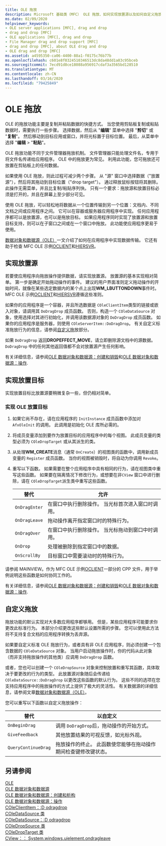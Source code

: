 ```yaml
---
title: OLE 拖放
description: Microsoft 基础类（MFC） OLE 拖放、如何实现放置源以及如何自定义拖放的概述。
ms.date: 02/09/2020
helpviewer_keywords:
- OLE server applications [MFC], drag and drop
- drag and drop [MFC]
- OLE applications [MFC], drag and drop
- File Manager drag and drop support [MFC]
- drag and drop [MFC], about OLE drag and drop
- OLE drag and drop [MFC]
ms.assetid: a4595350-ca06-4400-88a1-f0175c76b77b
ms.openlocfilehash: c601e8f0324510346513dc8da48dd1a83c95bceb
ms.sourcegitcommit: 7ecd91d8ce18088a956917cdaf3a3565bd128510
ms.translationtype: MT
ms.contentlocale: zh-CN
ms.lasthandoff: 03/16/2020
ms.locfileid: "79425849"
---
```

# <a name="ole-drag-and-drop"></a>OLE 拖放

OLE 的拖放功能主要是复制并粘贴数据的快捷方式。 当您使用剪贴板复制或粘贴数据时，需要执行一些步骤。 选择数据，然后从 "**编辑**" 菜单中选择 "**剪切**" 或 "**复制**"。 然后移动到目标应用或窗口，并将光标置于目标位置。 最后，从菜单中选择 "**编辑** > "**粘贴**"。

OLE 拖放功能不同于文件管理器拖放机制。 文件管理器只能处理文件名，专用于将文件名传递给应用程序。 OLE 中的拖放更为常见。 利用此功能，您可拖放还可放置在剪贴板上的任何数据。

如果使用 OLE 拖放，则此过程可减少两个步骤。 从 "源" 窗口中选择数据（"放置源"），然后将其拖动到目标位置（"drop target"）。 通过释放鼠标按钮将其删除。 此操作无需菜单，并且比复制/粘贴序列快。 只有一个要求：拖放源和放置目标必须是打开的，并且在屏幕上至少部分可见。

使用 OLE 拖放，可以轻松地将数据从一个位置传输到另一个位置：文档内、不同文档之间或应用程序之间。 它可以在容器或服务器应用程序中实现。 任何应用程序都可以是放置源，也可以是拖放目标。 如果应用程序同时实现了放置源和放置目标支持，则可以在子窗口之间或在一个窗口中拖放。 此功能使应用程序更易于使用。

[数据对象和数据源（OLE）](../mfc/data-objects-and-data-sources-ole.md)一文介绍了如何在应用程序中实现数据传输。 它还有助于检查 MFC OLE 示例[OCLIENT](../overview/visual-cpp-samples.md)和[HIERSVR](../overview/visual-cpp-samples.md)。

## <a name="implement-a-drop-source"></a>实现放置源

若要使应用程序向拖放操作提供数据，请实现放置源。 放置源的基本实现相对简单。 第一步是确定开始拖动操作的事件。 建议的用户界面准则定义拖动操作的开始时间，就像在某些选定数据内的某个点上出现**WM_LBUTTONDOWN**事件时。 MFC OLE 示例[OCLIENT](../overview/visual-cpp-samples.md)和[HIERSVR](../overview/visual-cpp-samples.md)遵循这些准则。

如果你的应用程序是一个容器，并且所选数据是 `COleClientItem`类型的链接或嵌入对象，请调用其 `DoDragDrop` 成员函数。 否则，构造一个 `COleDataSource` 对象，使用选择对其进行初始化，并调用该数据源对象的 `DoDragDrop` 成员函数。 如果你的应用程序是服务器，则使用 `COleServerItem::DoDragDrop`。 有关自定义标准拖放行为的信息，请参阅[自定义拖](#customize-drag-and-drop)放部分。

如果 `DoDragDrop` 返回**DROPEFFECT_MOVE**，请立即删除源文档中的源数据。 `DoDragDrop` 中的任何其他返回值都不会对放置源产生任何影响。

有关详细信息，请参阅[OLE 数据对象和数据源：创建和销毁](../mfc/data-objects-and-data-sources-creation-and-destruction.md)和[OLE 数据对象和数据源：操作](../mfc/data-objects-and-data-sources-manipulation.md)\.

## <a name="implement-a-drop-target"></a>实现放置目标

实现放置目标比放置源要稍微复杂一些，但仍相对简单。

### <a name="to-implement-an-ole-drop-target"></a>实现 OLE 放置目标

1. 如果它尚不存在，请在应用程序的 `InitInstance` 成员函数中添加对 `AfxOleInit` 的调用。 此调用是初始化 OLE 库所必需的。

1. 将成员变量添加到要作为放置目标的应用程序中的每个视图。 此成员变量的类型必须为 `COleDropTarget` 或从其派生的类。

1. 从处理**WM_CREATE**消息（通常 `OnCreate`）的视图类的函数中，调用新成员变量的 `Register` 成员函数。 当你的视图被销毁时，将自动为你调用 `Revoke`。

1. 重写以下函数。 如果需要在整个应用程序中具有相同的行为，请在视图类中重写这些函数。 如果要在隔离情况下修改行为，或想要在非`CView` 窗口中进行删除，请在 `COleDropTarget`派生类中重写这些函数。

   | 替代 | 允许 |
   | -------- | -------- |
   | `OnDragEnter` | 在窗口中执行删除操作。 当光标首次进入窗口时调用。 |
   | `OnDragLeave` | 拖动操作离开指定窗口时的特殊行为。 |
   | `OnDragOver` | 在窗口中执行删除操作。 当光标拖动到窗口中时调用。 |
   | `OnDrop` | 处理被删除到指定窗口中的数据。 |
   | `OnScrollBy` | 目标窗口中需要滚动时的特殊行为。 |

请参阅 MAINVIEW。作为 MFC OLE 示例[OCLIENT](../overview/visual-cpp-samples.md)一部分的 CPP 文件，用于举例说明这些函数是如何协同工作的。

有关详细信息，请参阅[OLE 数据对象和数据源：创建和销毁](../mfc/data-objects-and-data-sources-creation-and-destruction.md)和[OLE 数据对象和数据源：操作](../mfc/data-objects-and-data-sources-manipulation.md)\.

## <a name="customize-drag-and-drop"></a>自定义拖放

拖放功能的默认实现对大多数应用程序都够用。 但是，某些应用程序可能要求你更改此标准行为。 本部分介绍更改这些默认设置所需的步骤。 您可以使用此方法将不支持复合文档的应用程序转换为丢弃源。

如果要自定义标准 OLE 拖放行为，或者具有非 OLE 应用程序，则必须创建一个包含数据的 `COleDataSource` 对象。 当用户启动拖放操作时，你的代码从此对象（而非支持拖放操作的其他类）应调用 `DoDragDrop` 函数。

或者，您也可以创建一个 `COleDropSource` 对象来控制放置和重写其函数，具体取决于要更改的行为的类型。 此放置源对象随后会传递给 `COleDataSource::DoDragDrop` 以更改这些函数的默认行为。 这些不同的选项在您支持应用程序中的拖放操作的方式上提供了极大的灵活性。 有关数据源的详细信息，请参阅文章[数据对象和数据源（OLE）](../mfc/data-objects-and-data-sources-ole.md)。

您可以重写以下函数以自定义拖放操作：

| 替代 | 以自定义 |
| -------- | ------------ |
| `OnBeginDrag` | 调用 `DoDragDrop`后，拖动操作的开始方式。 |
| `GiveFeedback` | 其他放置结果的可视反馈，如光标外观。 |
| `QueryContinueDrag` | 拖放操作的终止。 此函数使您能够在拖动操作期间检查键修改键状态。 |

## <a name="see-also"></a>另请参阅

[OLE](../mfc/ole-in-mfc.md)\
[OLE 数据对象和数据源](../mfc/data-objects-and-data-sources-ole.md)\
[OLE 数据对象和数据源：创建和析构](../mfc/data-objects-and-data-sources-creation-and-destruction.md)\
[OLE 数据对象和数据源：操作](../mfc/data-objects-and-data-sources-manipulation.md)\
[COleClientItem：:D odragdrop](../mfc/reference/coleclientitem-class.md#dodragdrop)\
[COleDataSource 类](../mfc/reference/coledatasource-class.md)\
[COleDataSource：:D odragdrop](../mfc/reference/coledatasource-class.md#dodragdrop)\
[COleDropSource 类](../mfc/reference/coledropsource-class.md)\
[COleDropTarget 类](../mfc/reference/coledroptarget-class.md)\
[CView：： System.windows.uielement.ondragleave](../mfc/reference/cview-class.md#ondragleave)
